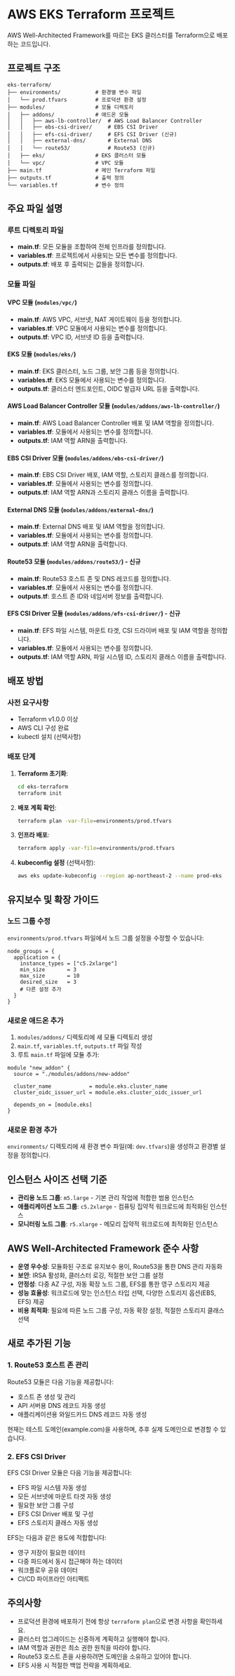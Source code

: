 # AWS EKS Terraform 프로젝트

AWS Well-Architected Framework를 따르는 EKS 클러스터를 Terraform으로 배포하는 코드입니다.

## 프로젝트 구조

```
eks-terraform/
├── environments/           # 환경별 변수 파일
│   └── prod.tfvars         # 프로덕션 환경 설정
├── modules/                # 모듈 디렉토리
│   ├── addons/             # 애드온 모듈
│   │   ├── aws-lb-controller/  # AWS Load Balancer Controller
│   │   ├── ebs-csi-driver/     # EBS CSI Driver
│   │   ├── efs-csi-driver/     # EFS CSI Driver (신규)
│   │   ├── external-dns/       # External DNS
│   │   └── route53/            # Route53 (신규)
│   ├── eks/                # EKS 클러스터 모듈
│   └── vpc/                # VPC 모듈
├── main.tf                 # 메인 Terraform 파일
├── outputs.tf              # 출력 정의
└── variables.tf            # 변수 정의
```

## 주요 파일 설명

### 루트 디렉토리 파일

- **main.tf**: 모든 모듈을 조합하여 전체 인프라를 정의합니다.
- **variables.tf**: 프로젝트에서 사용되는 모든 변수를 정의합니다.
- **outputs.tf**: 배포 후 출력되는 값들을 정의합니다.

### 모듈 파일

#### VPC 모듈 (`modules/vpc/`)
- **main.tf**: AWS VPC, 서브넷, NAT 게이트웨이 등을 정의합니다.
- **variables.tf**: VPC 모듈에서 사용되는 변수를 정의합니다.
- **outputs.tf**: VPC ID, 서브넷 ID 등을 출력합니다.

#### EKS 모듈 (`modules/eks/`)
- **main.tf**: EKS 클러스터, 노드 그룹, 보안 그룹 등을 정의합니다.
- **variables.tf**: EKS 모듈에서 사용되는 변수를 정의합니다.
- **outputs.tf**: 클러스터 엔드포인트, OIDC 발급자 URL 등을 출력합니다.

#### AWS Load Balancer Controller 모듈 (`modules/addons/aws-lb-controller/`)
- **main.tf**: AWS Load Balancer Controller 배포 및 IAM 역할을 정의합니다.
- **variables.tf**: 모듈에서 사용되는 변수를 정의합니다.
- **outputs.tf**: IAM 역할 ARN을 출력합니다.

#### EBS CSI Driver 모듈 (`modules/addons/ebs-csi-driver/`)
- **main.tf**: EBS CSI Driver 배포, IAM 역할, 스토리지 클래스를 정의합니다.
- **variables.tf**: 모듈에서 사용되는 변수를 정의합니다.
- **outputs.tf**: IAM 역할 ARN과 스토리지 클래스 이름을 출력합니다.

#### External DNS 모듈 (`modules/addons/external-dns/`)
- **main.tf**: External DNS 배포 및 IAM 역할을 정의합니다.
- **variables.tf**: 모듈에서 사용되는 변수를 정의합니다.
- **outputs.tf**: IAM 역할 ARN을 출력합니다.

#### Route53 모듈 (`modules/addons/route53/`) - 신규
- **main.tf**: Route53 호스트 존 및 DNS 레코드를 정의합니다.
- **variables.tf**: 모듈에서 사용되는 변수를 정의합니다.
- **outputs.tf**: 호스트 존 ID와 네임서버 정보를 출력합니다.

#### EFS CSI Driver 모듈 (`modules/addons/efs-csi-driver/`) - 신규
- **main.tf**: EFS 파일 시스템, 마운트 타겟, CSI 드라이버 배포 및 IAM 역할을 정의합니다.
- **variables.tf**: 모듈에서 사용되는 변수를 정의합니다.
- **outputs.tf**: IAM 역할 ARN, 파일 시스템 ID, 스토리지 클래스 이름을 출력합니다.

## 배포 방법

### 사전 요구사항

- Terraform v1.0.0 이상
- AWS CLI 구성 완료
- kubectl 설치 (선택사항)

### 배포 단계

1. **Terraform 초기화**:
   ```bash
   cd eks-terraform
   terraform init
   ```

2. **배포 계획 확인**:
   ```bash
   terraform plan -var-file=environments/prod.tfvars
   ```

3. **인프라 배포**:
   ```bash
   terraform apply -var-file=environments/prod.tfvars
   ```

4. **kubeconfig 설정** (선택사항):
   ```bash
   aws eks update-kubeconfig --region ap-northeast-2 --name prod-eks
   ```

## 유지보수 및 확장 가이드

### 노드 그룹 수정

`environments/prod.tfvars` 파일에서 노드 그룹 설정을 수정할 수 있습니다:

```hcl
node_groups = {
  application = {
    instance_types = ["c5.2xlarge"]
    min_size       = 3
    max_size       = 10
    desired_size   = 3
    # 다른 설정 추가
  }
}
```

### 새로운 애드온 추가

1. `modules/addons/` 디렉토리에 새 모듈 디렉토리 생성
2. `main.tf`, `variables.tf`, `outputs.tf` 파일 작성
3. 루트 `main.tf` 파일에 모듈 추가:

```hcl
module "new_addon" {
  source = "./modules/addons/new-addon"
  
  cluster_name            = module.eks.cluster_name
  cluster_oidc_issuer_url = module.eks.cluster_oidc_issuer_url
  
  depends_on = [module.eks]
}
```

### 새로운 환경 추가

`environments/` 디렉토리에 새 환경 변수 파일(예: `dev.tfvars`)을 생성하고 환경별 설정을 정의합니다.

## 인스턴스 사이즈 선택 기준

- **관리용 노드 그룹**: `m5.large` - 기본 관리 작업에 적합한 범용 인스턴스
- **애플리케이션 노드 그룹**: `c5.2xlarge` - 컴퓨팅 집약적 워크로드에 최적화된 인스턴스
- **모니터링 노드 그룹**: `r5.xlarge` - 메모리 집약적 워크로드에 최적화된 인스턴스

## AWS Well-Architected Framework 준수 사항

- **운영 우수성**: 모듈화된 구조로 유지보수 용이, Route53을 통한 DNS 관리 자동화
- **보안**: IRSA 활성화, 클러스터 로깅, 적절한 보안 그룹 설정
- **안정성**: 다중 AZ 구성, 자동 확장 노드 그룹, EFS를 통한 영구 스토리지 제공
- **성능 효율성**: 워크로드에 맞는 인스턴스 타입 선택, 다양한 스토리지 옵션(EBS, EFS) 제공
- **비용 최적화**: 필요에 따른 노드 그룹 구성, 자동 확장 설정, 적절한 스토리지 클래스 선택

## 새로 추가된 기능

### 1. Route53 호스트 존 관리

Route53 모듈은 다음 기능을 제공합니다:
- 호스트 존 생성 및 관리
- API 서버용 DNS 레코드 자동 생성
- 애플리케이션용 와일드카드 DNS 레코드 자동 생성

현재는 테스트 도메인(example.com)을 사용하며, 추후 실제 도메인으로 변경할 수 있습니다.

### 2. EFS CSI Driver

EFS CSI Driver 모듈은 다음 기능을 제공합니다:
- EFS 파일 시스템 자동 생성
- 모든 서브넷에 마운트 타겟 자동 생성
- 필요한 보안 그룹 구성
- EFS CSI Driver 배포 및 구성
- EFS 스토리지 클래스 자동 생성

EFS는 다음과 같은 용도에 적합합니다:
- 영구 저장이 필요한 데이터
- 다중 파드에서 동시 접근해야 하는 데이터
- 워크플로우 공유 데이터
- CI/CD 파이프라인 아티팩트

## 주의사항

- 프로덕션 환경에 배포하기 전에 항상 `terraform plan`으로 변경 사항을 확인하세요.
- 클러스터 업그레이드는 신중하게 계획하고 실행해야 합니다.
- IAM 역할과 권한은 최소 권한 원칙을 따라야 합니다.
- Route53 호스트 존을 사용하려면 도메인을 소유하고 있어야 합니다.
- EFS 사용 시 적절한 백업 전략을 계획하세요.